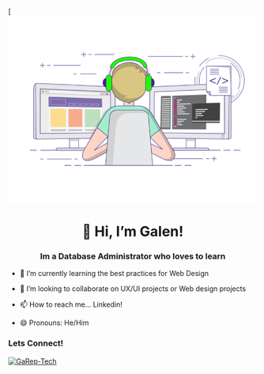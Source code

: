 [![MasterHead](68747470733a2f2f696d616765732e73717561726573706163652d63646e2e636f6d2f636f6e74656e742f76312f3537363966633430316236333162616231616464623261622f313534313538303631313632342d5445363451474b524a4738535741495553374e532f-2.gif)
<h1 align="center">👋 Hi, I’m Galen!</h1>
<h3 align="center"> Im a Database Administrator who loves to learn</h3>


- 🌱 I’m currently learning the best practices for Web Design
  
- 💞️ I’m looking to collaborate on UX/UI projects or Web design projects
  
- 📫 How to reach me... Linkedin!
  
- 😄 Pronouns: He/Him
  

<h3 align="left">Lets Connect!</h3>
<p align="left">
<a href="https://linkedin.com/in/galen-r" target="blank"><img align="center" src="https://raw.githubusercontent.com/rahuldkjain/github-profile-readme-generator/master/src/images/icons/Social/linked-in-alt.svg" alt="GaRep-Tech" height="30" width="40" /></a>
</p>
